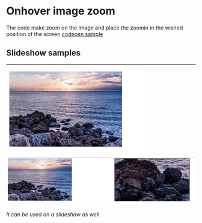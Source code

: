 # Onhover image zoom

The code make zoom on the image and place the zoomin in the wished position of the screen [codepen sample](https://codepen.io/queflojera/details/ompPLj)


## Slideshow samples
---


![sample #1](https://github.com/angelparkour499/onhover-image-zoom/blob/master/Sample.png)
![sample #2](https://github.com/angelparkour499/onhover-image-zoom/blob/master/Sample%202.png)


*It can be used on a slideshow as well*

